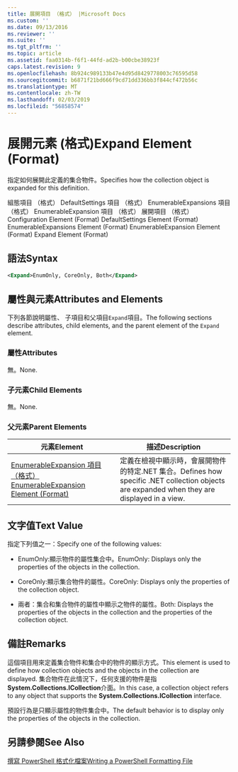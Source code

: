 ```yaml
---
title: 展開項目 （格式） |Microsoft Docs
ms.custom: ''
ms.date: 09/13/2016
ms.reviewer: ''
ms.suite: ''
ms.tgt_pltfrm: ''
ms.topic: article
ms.assetid: faa0314b-f6f1-44fd-ad2b-b00cbe38923f
caps.latest.revision: 9
ms.openlocfilehash: 8b924c989133b47e4d95d8429778003c76595d58
ms.sourcegitcommit: b6871f21bd666f9cd71dd336bb3f844cf472b56c
ms.translationtype: MT
ms.contentlocale: zh-TW
ms.lasthandoff: 02/03/2019
ms.locfileid: "56858574"
---
```

# <a name="expand-element-format"></a><span data-ttu-id="11592-102">展開元素 (格式)</span><span class="sxs-lookup"><span data-stu-id="11592-102">Expand Element (Format)</span></span>

<span data-ttu-id="11592-103">指定如何展開此定義的集合物件。</span><span class="sxs-lookup"><span data-stu-id="11592-103">Specifies how the collection object is expanded for this definition.</span></span>

<span data-ttu-id="11592-104">組態項目 （格式） DefaultSettings 項目 （格式） EnumerableExpansions 項目 （格式） EnumerableExpansion 項目 （格式） 展開項目 （格式）</span><span class="sxs-lookup"><span data-stu-id="11592-104">Configuration Element (Format) DefaultSettings Element (Format) EnumerableExpansions Element (Format) EnumerableExpansion Element (Format) Expand Element (Format)</span></span>

## <a name="syntax"></a><span data-ttu-id="11592-105">語法</span><span class="sxs-lookup"><span data-stu-id="11592-105">Syntax</span></span>

```xml
<Expand>EnumOnly, CoreOnly, Both</Expand>
```

## <a name="attributes-and-elements"></a><span data-ttu-id="11592-106">屬性與元素</span><span class="sxs-lookup"><span data-stu-id="11592-106">Attributes and Elements</span></span>

<span data-ttu-id="11592-107">下列各節說明屬性、 子項目和父項目`Expand`項目。</span><span class="sxs-lookup"><span data-stu-id="11592-107">The following sections describe attributes, child elements, and the parent element of the `Expand` element.</span></span>

### <a name="attributes"></a><span data-ttu-id="11592-108">屬性</span><span class="sxs-lookup"><span data-stu-id="11592-108">Attributes</span></span>

<span data-ttu-id="11592-109">無。</span><span class="sxs-lookup"><span data-stu-id="11592-109">None.</span></span>

### <a name="child-elements"></a><span data-ttu-id="11592-110">子元素</span><span class="sxs-lookup"><span data-stu-id="11592-110">Child Elements</span></span>

<span data-ttu-id="11592-111">無。</span><span class="sxs-lookup"><span data-stu-id="11592-111">None.</span></span>

### <a name="parent-elements"></a><span data-ttu-id="11592-112">父元素</span><span class="sxs-lookup"><span data-stu-id="11592-112">Parent Elements</span></span>

|<span data-ttu-id="11592-113">元素</span><span class="sxs-lookup"><span data-stu-id="11592-113">Element</span></span>|<span data-ttu-id="11592-114">描述</span><span class="sxs-lookup"><span data-stu-id="11592-114">Description</span></span>|
|-------------|-----------------|
|[<span data-ttu-id="11592-115">EnumerableExpansion 項目 （格式）</span><span class="sxs-lookup"><span data-stu-id="11592-115">EnumerableExpansion Element (Format)</span></span>](./enumerableexpansion-element-format.md)|<span data-ttu-id="11592-116">定義在檢視中顯示時，會展開物件的特定.NET 集合。</span><span class="sxs-lookup"><span data-stu-id="11592-116">Defines how specific .NET collection objects are expanded when they are displayed in a view.</span></span>|

## <a name="text-value"></a><span data-ttu-id="11592-117">文字值</span><span class="sxs-lookup"><span data-stu-id="11592-117">Text Value</span></span>

<span data-ttu-id="11592-118">指定下列值之一：</span><span class="sxs-lookup"><span data-stu-id="11592-118">Specify one of the following values:</span></span>

- <span data-ttu-id="11592-119">EnumOnly:顯示物件的屬性集合中。</span><span class="sxs-lookup"><span data-stu-id="11592-119">EnumOnly: Displays only the properties of the objects in the collection.</span></span>

- <span data-ttu-id="11592-120">CoreOnly:顯示集合物件的屬性。</span><span class="sxs-lookup"><span data-stu-id="11592-120">CoreOnly: Displays only the properties of the collection object.</span></span>

- <span data-ttu-id="11592-121">兩者：集合和集合物件的屬性中顯示之物件的屬性。</span><span class="sxs-lookup"><span data-stu-id="11592-121">Both: Displays the properties of the objects in the collection and the properties of the collection object.</span></span>

## <a name="remarks"></a><span data-ttu-id="11592-122">備註</span><span class="sxs-lookup"><span data-stu-id="11592-122">Remarks</span></span>

<span data-ttu-id="11592-123">這個項目用來定義集合物件和集合中的物件的顯示方式。</span><span class="sxs-lookup"><span data-stu-id="11592-123">This element is used to define how collection objects and the objects in the collection are displayed.</span></span> <span data-ttu-id="11592-124">集合物件在此情況下，任何支援的物件是指**System.Collections.ICollection**介面。</span><span class="sxs-lookup"><span data-stu-id="11592-124">In this case, a collection object refers to any object that supports the  **System.Collections.ICollection** interface.</span></span>

<span data-ttu-id="11592-125">預設行為是只顯示屬性的物件集合中。</span><span class="sxs-lookup"><span data-stu-id="11592-125">The default behavior is to display only the properties of the objects in the collection.</span></span>

## <a name="see-also"></a><span data-ttu-id="11592-126">另請參閱</span><span class="sxs-lookup"><span data-stu-id="11592-126">See Also</span></span>

[<span data-ttu-id="11592-127">撰寫 PowerShell 格式化檔案</span><span class="sxs-lookup"><span data-stu-id="11592-127">Writing a PowerShell Formatting File</span></span>](./writing-a-powershell-formatting-file.md)
